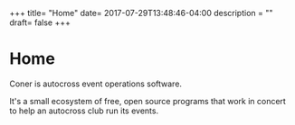 +++
title= "Home"
date= 2017-07-29T13:48:46-04:00
description = ""
draft= false
+++

# Home

Coner is autocross event operations software.

It's a small ecosystem of free, open source programs that work in concert to help an autocross club run its events.
